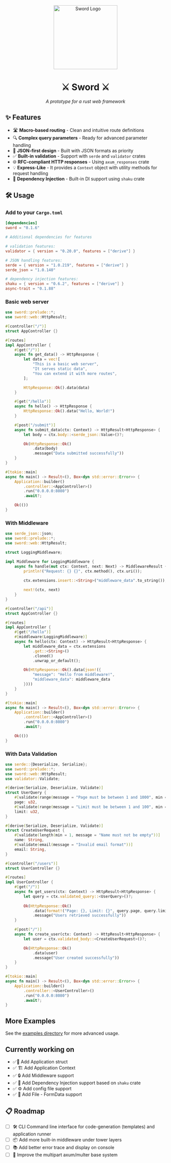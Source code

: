 <div align="center">
<img src="https://pillan.inf.uct.cl/~lrevillod/images/sword-logo.png" alt="Sword Logo" width="200">

<h1>⚔️ Sword ⚔️</h1>
<p><em>A prototype for a rust web framework</em></p>
</div>

## ✨ Features

- 🛣️ **Macro-based routing** - Clean and intuitive route definitions
- 🔍 **Complex query parameters** - Ready for advanced parameter handling
- 📄 **JSON-first design** - Built with JSON formats as priority
- ✅ **Built-in validation** - Support with `serde` and `validator` crates
- 🌐 **RFC-compliant HTTP responses** - Using `axum_responses` crate
- 💡 **Express-Like** - It provides a `Context` object with utility methods for request handling
- 💉 **Dependency Injection** - Built-in DI support using `shaku` crate

## 🛠️ Usage

### Add to your `Cargo.toml`

```toml
[dependencies]
sword = "0.1.6"

# Additional dependencies for features

# validation features:
validator = { version = "0.20.0", features = ["derive"] }

# JSON handling features:
serde = { version = "1.0.219", features = ["derive"] }
serde_json = "1.0.140"

# dependency injection features:
shaku = { version = "0.6.2", features = ["derive"] }
async-trait = "0.1.88"
```

### Basic web server 

```rust
use sword::prelude::*;
use sword::web::HttpResult;

#[controller("/")]
struct AppController {}

#[routes]
impl AppController {
    #[get("/")]
    async fn get_data() -> HttpResponse {
        let data = vec![
            "This is a basic web server",
            "It serves static data",
            "You can extend it with more routes",
        ];

        HttpResponse::Ok().data(data)
    }

    #[get("/hello")]
    async fn hello() -> HttpResponse {
        HttpResponse::Ok().data("Hello, World!")
    }

    #[post("/submit")]
    async fn submit_data(ctx: Context) -> HttpResult<HttpResponse> {
        let body = ctx.body::<serde_json::Value>()?;

        Ok(HttpResponse::Ok()
            .data(body)
            .message("Data submitted successfully"))
    }
}

#[tokio::main]
async fn main() -> Result<(), Box<dyn std::error::Error>> {
    Application::builder()
        .controller::<AppController>()
        .run("0.0.0.0:8080")
        .await?;

    Ok(())
}
```
### With Middleware

```rust
use serde_json::json;
use sword::prelude::*;
use sword::web::HttpResult;

struct LoggingMiddleware;

impl Middleware for LoggingMiddleware {
    async fn handle(mut ctx: Context, next: Next) -> MiddlewareResult {
        println!("Request: {} {}", ctx.method(), ctx.uri());
        
        ctx.extensions.insert::<String>("middleware_data".to_string());

        next!(ctx, next)
    }
}

#[controller("/api")]
struct AppController {}

#[routes]
impl AppController {
    #[get("/hello")]
    #[middleware(LoggingMiddleware)]
    async fn hello(ctx: Context) -> HttpResult<HttpResponse> {
        let middleware_data = ctx.extensions
            .get::<String>()
            .cloned()
            .unwrap_or_default();

        Ok(HttpResponse::Ok().data(json!({
            "message": "Hello from middleware!",
            "middleware_data": middleware_data
        })))
    }
}

#[tokio::main]
async fn main() -> Result<(), Box<dyn std::error::Error>> {
    Application::builder()
        .controller::<AppController>()
        .run("0.0.0.0:8080")
        .await?;

    Ok(())
}
```

### With Data Validation

```rust
use serde::{Deserialize, Serialize};
use sword::prelude::*;
use sword::web::HttpResult;
use validator::Validate;

#[derive(Serialize, Deserialize, Validate)]
struct UserQuery {
    #[validate(range(message = "Page must be between 1 and 1000", min = 1, max = 1000))]
    page: u32,
    #[validate(range(message = "Limit must be between 1 and 100", min = 1, max = 100))]
    limit: u32,
}

#[derive(Serialize, Deserialize, Validate)]
struct CreateUserRequest {
    #[validate(length(min = 1, message = "Name must not be empty"))]
    name: String,
    #[validate(email(message = "Invalid email format"))]
    email: String,
}

#[controller("/users")]
struct UserController {}

#[routes]
impl UserController {
    #[get("/")]
    async fn get_users(ctx: Context) -> HttpResult<HttpResponse> {
        let query = ctx.validated_query::<UserQuery>()?;
        
        Ok(HttpResponse::Ok()
            .data(format!("Page: {}, Limit: {}", query.page, query.limit))
            .message("Users retrieved successfully"))
    }

    #[post("/")]
    async fn create_user(ctx: Context) -> HttpResult<HttpResponse> {
        let user = ctx.validated_body::<CreateUserRequest>()?;

        Ok(HttpResponse::Ok()
            .data(user)
            .message("User created successfully"))
    }
}

#[tokio::main]
async fn main() -> Result<(), Box<dyn std::error::Error>> {
    Application::builder()
        .controller::<UserController>()
        .run("0.0.0.0:8080")
        .await?;
}
```

## More Examples
See the [examples directory](./examples) for more advanced usage.

## Currently working on
- ✅📱 Add Application struct
- ✅ 🏗️ Add Application Context
- ✅ 🔒 Add Middleware support
- ✅ 💉 Add Dependency Injection support based on `shaku` crate
- ✅ ⚙️ Add config file support
- ✅ 📁 Add File - FormData support

## 📋 Roadmap

- [ ] 🛠️ CLI Command line interface for code-generation (templates) and application runner
- [ ] 📦 Add more built-in middleware under tower layers
- [ ] 📚 Add better error trace and display on console
- [ ] 🧪 Improve the multipart axum/multer base system 
